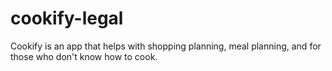 # cookify-legal
Cookify is an app that helps with shopping planning, meal planning, and for those who don't know how to cook.
